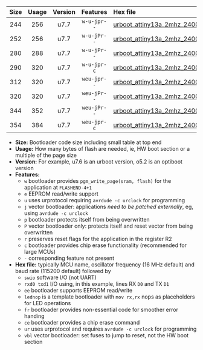 |Size|Usage|Version|Features|Hex file|
|:-:|:-:|:-:|:-:|:--|
|244|256|u7.7|`w-u-jpr--`|[urboot_attiny13a_2mhz_2400bps_swio_rxb0_txb1_lednop_ur_vbl.hex](https://raw.githubusercontent.com/stefanrueger/urboot.hex/main/mcus/attiny13a/fcpu_2mhz/2400_bps/urboot_attiny13a_2mhz_2400bps_swio_rxb0_txb1_lednop_ur_vbl.hex)|
|252|256|u7.7|`w-u-jPr--`|[urboot_attiny13a_2mhz_2400bps_swio_rxb0_txb1_ur_vbl.hex](https://raw.githubusercontent.com/stefanrueger/urboot.hex/main/mcus/attiny13a/fcpu_2mhz/2400_bps/urboot_attiny13a_2mhz_2400bps_swio_rxb0_txb1_ur_vbl.hex)|
|280|288|u7.7|`w-u-jPr--`|[urboot_attiny13a_2mhz_2400bps_swio_rxb0_txb1_lednop_fr_ur_vbl.hex](https://raw.githubusercontent.com/stefanrueger/urboot.hex/main/mcus/attiny13a/fcpu_2mhz/2400_bps/urboot_attiny13a_2mhz_2400bps_swio_rxb0_txb1_lednop_fr_ur_vbl.hex)|
|290|320|u7.7|`w-u-jpr-c`|[urboot_attiny13a_2mhz_2400bps_swio_rxb0_txb1_lednop_fr_ce_ur_vbl.hex](https://raw.githubusercontent.com/stefanrueger/urboot.hex/main/mcus/attiny13a/fcpu_2mhz/2400_bps/urboot_attiny13a_2mhz_2400bps_swio_rxb0_txb1_lednop_fr_ce_ur_vbl.hex)|
|312|320|u7.7|`weu-jpr--`|[urboot_attiny13a_2mhz_2400bps_swio_rxb0_txb1_ee_lednop_ur_vbl.hex](https://raw.githubusercontent.com/stefanrueger/urboot.hex/main/mcus/attiny13a/fcpu_2mhz/2400_bps/urboot_attiny13a_2mhz_2400bps_swio_rxb0_txb1_ee_lednop_ur_vbl.hex)|
|320|320|u7.7|`weu-jPr--`|[urboot_attiny13a_2mhz_2400bps_swio_rxb0_txb1_ee_ur_vbl.hex](https://raw.githubusercontent.com/stefanrueger/urboot.hex/main/mcus/attiny13a/fcpu_2mhz/2400_bps/urboot_attiny13a_2mhz_2400bps_swio_rxb0_txb1_ee_ur_vbl.hex)|
|344|352|u7.7|`weu-jPr--`|[urboot_attiny13a_2mhz_2400bps_swio_rxb0_txb1_ee_lednop_fr_ur_vbl.hex](https://raw.githubusercontent.com/stefanrueger/urboot.hex/main/mcus/attiny13a/fcpu_2mhz/2400_bps/urboot_attiny13a_2mhz_2400bps_swio_rxb0_txb1_ee_lednop_fr_ur_vbl.hex)|
|354|384|u7.7|`weu-jpr-c`|[urboot_attiny13a_2mhz_2400bps_swio_rxb0_txb1_ee_lednop_fr_ce_ur_vbl.hex](https://raw.githubusercontent.com/stefanrueger/urboot.hex/main/mcus/attiny13a/fcpu_2mhz/2400_bps/urboot_attiny13a_2mhz_2400bps_swio_rxb0_txb1_ee_lednop_fr_ce_ur_vbl.hex)|

- **Size:** Bootloader code size including small table at top end
- **Usage:** How many bytes of flash are needed, ie, HW boot section or a multiple of the page size
- **Version:** For example, u7.6 is an urboot version, o5.2 is an optiboot version
- **Features:**
  + `w` bootloader provides `pgm_write_page(sram, flash)` for the application at `FLASHEND-4+1`
  + `e` EEPROM read/write support
  + `u` uses urprotocol requiring `avrdude -c urclock` for programming
  + `j` vector bootloader: applications *need to be patched externally*, eg, using `avrdude -c urclock`
  + `p` bootloader protects itself from being overwritten
  + `P` vector bootloader only: protects itself and reset vector from being overwritten
  + `r` preserves reset flags for the application in the register R2
  + `c` bootloader provides chip erase functionality (recommended for large MCUs)
  + `-` corresponding feature not present
- **Hex file:** typically MCU name, oscillator frequency (16 MHz default) and baud rate (115200 default) followed by
  + `swio` software I/O (not UART)
  + `rxd0 txd1` I/O using, in this example, lines RX `D0` and TX `D1`
  + `ee` bootloader supports EEPROM read/write
  + `lednop` is a template bootloader with `mov rx,rx` nops as placeholders for LED operations
  + `fr` bootloader provides non-essential code for smoother error handing
  + `ce` bootloader provides a chip erase command
  + `ur` uses urprotocol and requires `avrdude -c urclock` for programming
  + `vbl` vector bootloader: set fuses to jump to reset, not the HW boot section
